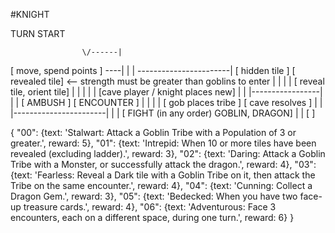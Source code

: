 #KNIGHT

TURN START 

                    \/------|
 [ move, spend points ] ----|
      |
      | -----------------------|
 [ hidden tile ]        [ revealed tile] <-- strength must be greater than goblins to enter
      |                           |
      |                           |
[ reveal tile, orient tile]       |
      |                           |
      |                           |
[cave player / knight places new] |
      |         |-----------------|
      |                      |
[ AMBUSH ]              [ ENCOUNTER ]
      |                       |
      |                       |
[ gob places tribe ]    [ cave resolves ]
      |                       |
      |-----------------------|
                |
                |
    [ FIGHT (in any order) GOBLIN, DRAGON]
                |
                |
    [   ]


{
 "00": {text: 'Stalwart: Attack a Goblin Tribe with a Population of 3 or greater.', reward: 5},
 "01": {text: 'Intrepid: When 10 or more tiles have been revealed (excluding ladder).', reward: 3},
 "02": {text: 'Daring: Attack a Goblin Tribe with a Monster, or successfully attack the dragon.', reward: 4},
 "03": {text: 'Fearless: Reveal a Dark tile with a Goblin Tribe on it, then attack the Tribe on the same encounter.', reward: 4},
 "04": {text: 'Cunning: Collect a Dragon Gem.', reward: 3},
 "05": {text: 'Bedecked: When you have two face-up treasure cards.', reward: 4},
 "06": {text: 'Adventurous: Face 3 encounters, each on a different space, during one turn.', reward: 6}
}